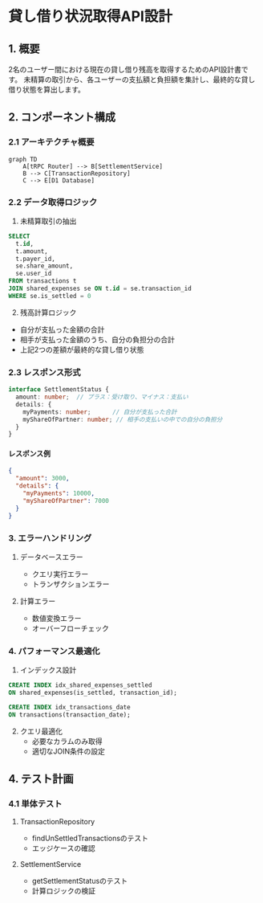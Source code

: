 # 貸し借り状況取得API設計

## 1. 概要

2名のユーザー間における現在の貸し借り残高を取得するためのAPI設計書です。
未精算の取引から、各ユーザーの支払額と負担額を集計し、最終的な貸し借り状態を算出します。

## 2. コンポーネント構成

### 2.1 アーキテクチャ概要

```mermaid
graph TD
    A[tRPC Router] --> B[SettlementService]
    B --> C[TransactionRepository]
    C --> E[D1 Database]
```

### 2.2 データ取得ロジック

1. 未精算取引の抽出

```sql
SELECT 
  t.id,
  t.amount,
  t.payer_id,
  se.share_amount,
  se.user_id
FROM transactions t
JOIN shared_expenses se ON t.id = se.transaction_id
WHERE se.is_settled = 0
```

2. 残高計算ロジック

- 自分が支払った金額の合計
- 相手が支払った金額のうち、自分の負担分の合計
- 上記2つの差額が最終的な貸し借り状態

### 2.3 レスポンス形式

```typescript
interface SettlementStatus {
  amount: number;  // プラス：受け取り、マイナス：支払い
  details: {
    myPayments: number;      // 自分が支払った合計
    myShareOfPartner: number; // 相手の支払いの中での自分の負担分
  }
}
```

#### レスポンス例

```json
{
  "amount": 3000,
  "details": {
    "myPayments": 10000,
    "myShareOfPartner": 7000
  }
}
```

### 3. エラーハンドリング

1. データベースエラー
   - クエリ実行エラー
   - トランザクションエラー

2. 計算エラー
   - 数値変換エラー
   - オーバーフローチェック

### 4. パフォーマンス最適化

1. インデックス設計

```sql
CREATE INDEX idx_shared_expenses_settled 
ON shared_expenses(is_settled, transaction_id);

CREATE INDEX idx_transactions_date 
ON transactions(transaction_date);
```

2. クエリ最適化
   - 必要なカラムのみ取得
   - 適切なJOIN条件の設定

## 4. テスト計画

### 4.1 単体テスト

1. TransactionRepository
   - findUnSettledTransactionsのテスト
   - エッジケースの確認

2. SettlementService
   - getSettlementStatusのテスト
   - 計算ロジックの検証
